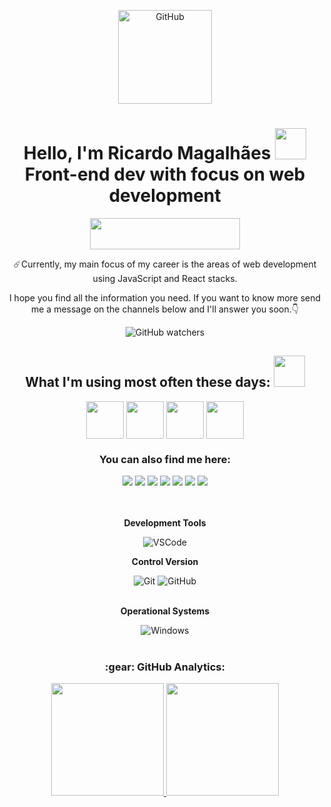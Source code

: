 <p align="center">
<img src="https://user-images.githubusercontent.com/95318944/155823837-d307567a-e39a-45db-830b-8675d0babdf1.gif" alt="GitHub" width= 150px=>
</p>
<h1 align='center'> Hello, I'm Ricardo Magalhães <img src = "https://raw.githubusercontent.com/MartinHeinz/MartinHeinz/master/wave.gif" width = 50px> <br /> 
Front-end dev with focus on web development</h1>
<div align="center">
  <img src="https://user-images.githubusercontent.com/95318944/155817447-00fda72d-bac5-4e60-83a4-c6a4cb318fa3.png" width="240px" height="50px">
</div<br>

<p>
  
☄️Currently, my main focus of my career is the areas of web development using JavaScript and React stacks.<br>
  
I hope you find all the information you need. If you want to know more send me a message on the channels below and I'll answer you soon.👇
  
</p>
  
</div>

<p align="center">

<img src="https://img.shields.io/github/watchers/spilotes/Ricardo-Spilotes?style=social" alt="GitHub watchers">

</p>

<h2 align='center'> What I'm using most often these days: <img src = "https://media2.giphy.com/media/QssGEmpkyEOhBCb7e1/giphy.gif?cid=ecf05e47a0n3gi1bfqntqmob8g9aid1oyj2wr3ds3mg700bl&rid=giphy.gif" width = 50px> </h2>
<p align = 'center'>
<img width ='60px' align='center' src ='https://raw.githubusercontent.com/rahulbanerjee26/githubAboutMeGenerator/main/icons/html.svg'>
<img width ='60px' align='center' src ='https://raw.githubusercontent.com/rahulbanerjee26/githubAboutMeGenerator/main/icons/css.svg'>
<img width ='60px' align='center' src ='https://raw.githubusercontent.com/rahulbanerjee26/githubAboutMeGenerator/main/icons/javascript.svg'>
<img width ='60px' align='center' src ='https://raw.githubusercontent.com/rahulbanerjee26/githubAboutMeGenerator/main/icons/reactjs.svg'>

<div align="center">
  
### You can also find me here:
  
</div>
  
<div align="center">
<a href="https://www.linkedin.com/in/ricardowebdev/" target="_blank"><img src="https://img.shields.io/badge/-LinkedIn-%230077B5?style=for-the-badge&logo=linkedin&logoColor=white" target="_blank"></a>
<a href="https://www.instagram.com/bakunin.provo/" target="_blank"><img src="https://img.shields.io/badge/-Instagram-%23E4405F?style=for-the-badge&logo=instagram&logoColor=white" target="_blank"></a>
<a href="https://wa.me/5551983385777" alt="WhatsApp" target="_blank">
<img src="https://img.shields.io/badge/-WHATSAPP-%2325D366.svg?style=for-the-badge&logo=whatsapp&logoColor=white&link=https://wa.me/5551983385777?"/></a>
<a href = "mailto:ricardospilotes@gmail.com" target="_blank"><img src="https://img.shields.io/badge/Gmail-D14836?style=for-the-badge&logo=gmail&logoColor=white" target="_blank"></a>
<a href="https://https://web.facebook.com/ricardo.spilotes/" target="_blank"><img src="https://img.shields.io/badge/facebook-%231877F2.svg?style=for-the-badge&logo=facebook&logoColor=white" target="_blank"></a>
<a href="https://www.youtube.com/channel/UCh7zmANYmClfM3hKHyDdiDA" target="_blank"><img src="https://img.shields.io/badge/YouTube-FF0000?style=for-the-badge&logo=youtube&logoColor=white" target="_blank"></a>
<a href="https://www.twitch.tv/spilotes1" target="_blank"><img src="https://img.shields.io/badge/Twitch-9146FF?style=for-the-badge&logo=twitch&logoColor=white" target="_blank"></a>
</div><br><br>

<div align="center">
  
**Development Tools**<br>

<img src="https://img.shields.io/badge/-VSCode-333333?style=flat&logo=Visual-Studio-Code&logoColor=007ACC" alt="VSCode"><br>
  
**Control Version**
  
  <img src="https://img.shields.io/badge/-Git-333333?style=flat&logo=git" alt="Git">
  <img src="https://img.shields.io/badge/-GitHub-333333?style=flat&logo=github" alt="GitHub"><br><br>

**Operational Systems**  

<img src="https://img.shields.io/badge/-Windows-333333?style=flat&logo=Windows&logoColor=0078D6" alt="Windows">

</div><br>

<h3 align="center">:gear:&nbsp;GitHub Analytics:</h3>
  <p align="center">
    <a href="https://github.com/spilotes">
    <img height="180em" src="https://github-readme-stats.vercel.app/api?username=spilotes&show_icons=true&theme=tokyonight" />
    <a/>
    <img height="180em" src="https://github-readme-stats-eight-theta.vercel.app/api/top-langs/?username=spilotes&layout=compact&langs_count=8&theme=tokyonight&include_all_commits=true&count_private=true"/>
  </p>
